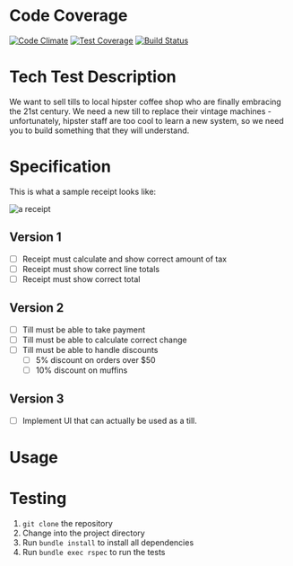 # Code Coverage
[![Code Climate](https://codeclimate.com/github/zshnr/till_tech_test/badges/gpa.svg)](https://codeclimate.com/github/zshnr/till_tech_test) [![Test Coverage](https://codeclimate.com/github/zshnr/till_tech_test/badges/coverage.svg)](https://codeclimate.com/github/zshnr/till_tech_test/coverage) [![Build Status](https://travis-ci.org/zshnr/till_tech_test.svg)](https://travis-ci.org/zshnr/till_tech_test)

# Tech Test Description

We want to sell tills to local hipster coffee shop who are finally embracing the 21st century. We need a new till to replace their vintage machines - unfortunately, hipster staff are too cool to learn a new system, so we need you to build something that they will understand.

# Specification

This is what a sample receipt looks like:

![a receipt](/images/receipt.jpg)

## Version 1
- [ ] Receipt must calculate and show correct amount of tax
- [ ] Receipt must show correct line totals
- [ ] Receipt must show correct total

## Version 2

- [ ] Till must be able to take payment
- [ ] Till must be able to calculate correct change
- [ ] Till must be able to handle discounts
  - [ ] 5% discount on orders over $50
  - [ ] 10% discount on muffins

## Version 3

- [ ] Implement UI that can actually be used as a till.

# Usage

# Testing

1. `git clone` the repository
2. Change into the project directory
3. Run `bundle install` to install all dependencies
4. Run `bundle exec rspec` to run the tests
